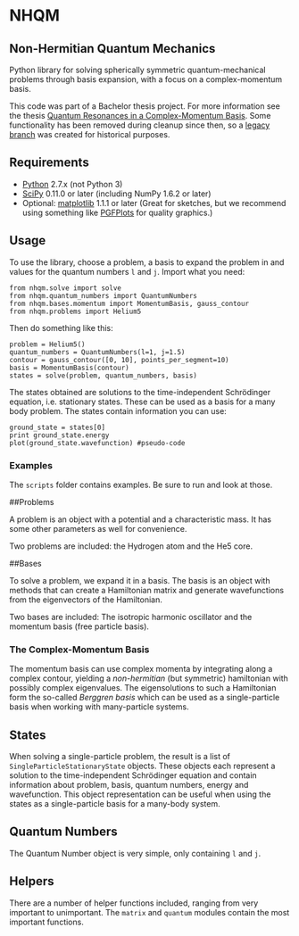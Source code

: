 # NHQM
## Non-Hermitian Quantum Mechanics
Python library for solving spherically symmetric quantum-mechanical problems through
basis expansion, with a focus on a complex-momentum basis.

This code was part of a Bachelor thesis project. For more information see the thesis [Quantum Resonances in a Complex-Momentum Basis](http://publications.lib.chalmers.se/records/fulltext/179709/179709.pdf). Some functionality has been removed during cleanup since then, so a [legacy branch](https://github.com/pnutus/NHQM/tree/legacy) was created for historical purposes.

## Requirements

- [Python](http://www.python.org/) 2.7.x (not Python 3)
- [SciPy](http://scipy.org/) 0.11.0 or later (including NumPy 1.6.2 or later)
- Optional: [matplotlib](http://matplotlib.org/) 1.1.1 or later (Great for sketches, but we recommend using something like [PGFPlots](http://pgfplots.sourceforge.net/) for quality graphics.)

## Usage

To use the library, choose a problem, a basis to expand the problem in and values for the quantum numbers `l` and `j`. Import what you need:

    from nhqm.solve import solve
    from nhqm.quantum_numbers import QuantumNumbers
    from nhqm.bases.momentum import MomentumBasis, gauss_contour
    from nhqm.problems import Helium5

Then do something like this:

    problem = Helium5()
    quantum_numbers = QuantumNumbers(l=1, j=1.5)
    contour = gauss_contour([0, 10], points_per_segment=10)
    basis = MomentumBasis(contour)
    states = solve(problem, quantum_numbers, basis)

The states obtained are solutions to the time-independent Schrödinger equation, i.e. stationary states. These can be used as a basis for a many body problem. The states contain information you can use:

    ground_state = states[0]
    print ground_state.energy
    plot(ground_state.wavefunction) #pseudo-code

### Examples
The `scripts` folder contains examples. Be sure to run and look at those. 

##Problems

A problem is an object with a potential and a characteristic mass. It has some other parameters as well for convenience.
 
Two problems are included: the Hydrogen atom and the He5 core.
 
##Bases

To solve a problem, we expand it in a basis. The basis is an object with methods that can create a Hamiltonian matrix and generate wavefunctions from the eigenvectors of the Hamiltonian.

Two bases are included: The isotropic harmonic oscillator and the momentum basis (free particle basis).

### The Complex-Momentum Basis

The momentum basis can use complex momenta by integrating along a complex contour, yielding a _non-hermitian_ (but symmetric) hamiltonian with possibly complex eigenvalues. The eigensolutions to such a Hamiltonian form the so-called _Berggren basis_ which can be used as a single-particle basis when working with many-particle systems.

## States

When solving a single-particle problem, the result is a list of `SingleParticleStationaryState` objects. These objects each represent a solution to the time-independent Schrödinger equation and contain information about problem, basis, quantum numbers, energy and wavefunction. This object representation can be useful when using the states as a single-particle basis for a many-body system.

## Quantum Numbers

The Quantum Number object is very simple, only containing `l` and `j`.

## Helpers

There are a number of helper functions included, ranging from very important to unimportant. The `matrix` and `quantum` modules contain the most important functions.
